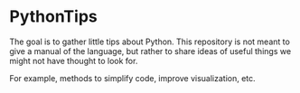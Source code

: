 # PythonTips

The goal is to gather little tips about Python. This repository is not meant to give a manual of the language, but rather to share ideas of useful things we might not have thought to look for. 

For example, methods to simplify code, improve visualization, etc. 

